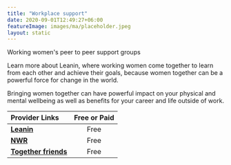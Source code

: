 ```yaml
---
title: "Workplace support"
date: 2020-09-01T12:49:27+06:00
featureImage: images/ma/placeholder.jpeg
layout: static
---
```


Working women's peer to peer support groups

Learn more about Leanin, where working women come together to learn from each other and achieve their goals, because women together can be a powerful force for change in the world.

Bringing women together can have powerful impact on your physical and mental wellbeing as well as benefits for your career and life outside of work.

| Provider Links      | Free or Paid  |  
| :-----------          | :--------------:      |  
| [**Leanin**](https://leanin.org/about) | Free | 
| [**NWR**](https://nwr.org.uk/) | Free | 
| [**Together friends**](https://www.togetherfriends.com/) | Free | 
  

<br/><br/>






